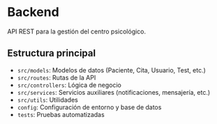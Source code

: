 # Backend

API REST para la gestión del centro psicológico.

## Estructura principal
- `src/models`: Modelos de datos (Paciente, Cita, Usuario, Test, etc.)
- `src/routes`: Rutas de la API
- `src/controllers`: Lógica de negocio
- `src/services`: Servicios auxiliares (notificaciones, mensajería, etc.)
- `src/utils`: Utilidades
- `config`: Configuración de entorno y base de datos
- `tests`: Pruebas automatizadas
